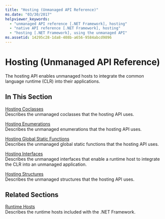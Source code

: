 ```yaml
---
title: "Hosting (Unmanaged API Reference)"
ms.date: "03/30/2017"
helpviewer_keywords: 
  - "unmanaged API reference [.NET Framework], hosting"
  - "native API reference [.NET Framework], hosting"
  - "hosting [.NET Framework], using the unmanaged API"
ms.assetid: 14295c28-1da8-408b-a656-9584abcd9896
---
```

# Hosting (Unmanaged API Reference)
The hosting API enables unmanaged hosts to integrate the common language runtime (CLR) into their applications.  
  
## In This Section  
 [Hosting Coclasses](hosting-coclasses.md)  
 Describes the unmanaged coclasses that the hosting API uses.  
  
 [Hosting Enumerations](hosting-enumerations.md)  
 Describes the unmanaged enumerations that the hosting API uses.  
  
 [Hosting Global Static Functions](hosting-global-static-functions.md)  
 Describes the unmanaged global static functions that the hosting API uses.  
  
 [Hosting Interfaces](hosting-interfaces.md)  
 Describes the unmanaged interfaces that enable a runtime host to integrate the CLR into an unmanaged application.  
  
 [Hosting Structures](hosting-structures.md)  
 Describes the unmanaged structures that the hosting API uses.  
  
## Related Sections  
 [Runtime Hosts](/previous-versions/dotnet/netframework-4.0/a51xd4ze(v=vs.100))  
 Describes the runtime hosts included with the .NET Framework.
